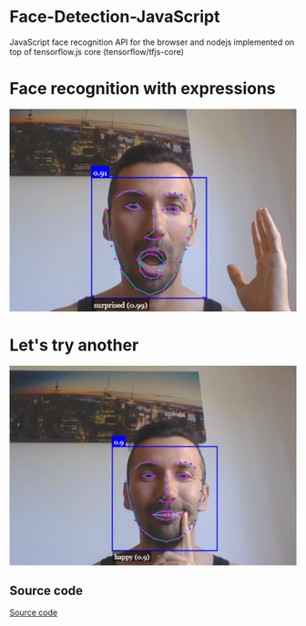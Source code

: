 # Face-Detection-JavaScript

JavaScript face recognition API for the browser and nodejs implemented on top of tensorflow.js core (tensorflow/tfjs-core)


# Face recognition with expressions

![](Capture1.PNG)




# Let's try another 
![](Capture2.png)


## Source code 
[Source code](https://github.com/justadudewhohacks/face-api.js)
